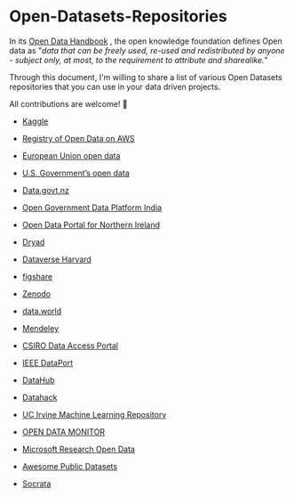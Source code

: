 # Open-Datasets-Repositories
In its [Open Data Handbook](https://opendatahandbook.org/) , the open knowledge foundation defines Open data as "*data that can be freely used, re-used and redistributed by anyone - subject only, at most, to the requirement to attribute and sharealike.*"

Through this document, I'm willing to share a list of various Open Datasets repositories that you can use in your data driven projects.

All contributions are welcome! 🤩

- [Kaggle](https://kaggle.com/)

- [Registry of Open Data on AWS](https://registry.opendata.aws/)

- [European Union open data](https://data.europa.eu/euodp/en/data/)

- [U.S. Government’s open data](https://www.data.gov/)

- [Data.govt.nz](https://catalogue.data.govt.nz/)

- [Open Government Data Platform India](https://data.gov.in/)

- [Open Data Portal for Northern Ireland](https://www.opendatani.gov.uk/)

- [Dryad](https://datadryad.org/)

- [Dataverse Harvard](https://dataverse.harvard.edu/)

- [figshare](https://figshare.com/)

- [Zenodo](https://zenodo.org/)

- [data.world](https://data.world/)

- [Mendeley](https://data.mendeley.com/)

- [CSIRO Data Access Portal](https://data.csiro.au/)

- [IEEE DataPort](https://ieee-dataport.org/)

- [DataHub](https://datahub.io/search)

- [Datahack ](https://github.com/DataHackIL/DataSets)

- [UC Irvine Machine Learning Repository](https://archive.ics.uci.edu/)

- [OPEN DATA MONITOR](https://opendatamonitor.eu/)

- [Microsoft Research Open Data ](https://msropendata.com/)

- [Awesome Public Datasets](https://github.com/awesomedata/awesome-public-datasets)

- [Socrata](https://opendata.socrata.com/)


